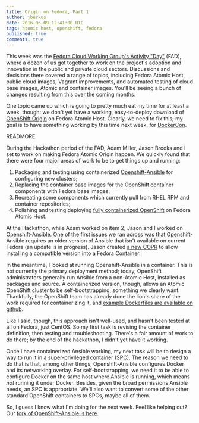 ```yaml
---
title: Origin on Fedora, Part 1
author: jberkus
date: 2016-06-09 12:41:00 UTC
tags: atomic host, openshift, fedora
published: true
comments: true
---
```

This week was the [Fedora Cloud Working Group's Activity "Day"](https://fedoraproject.org/wiki/FAD_Cloud_WG_2016) (FAD), where a dozen of us got together to work on the project's adoption and innovation in the public and private cloud sectors. Discussions and decisions there covered a range of topics, including Fedora Atomic Host, public cloud images, Vagrant improvements, and automated testing of cloud base images, Atomic and container images. You'll be seeing a bunch of changes resulting from this over the coming months.

One topic came up which is going to pretty much eat my time for at least a week, though: we don't yet have a working, easy-to-deploy download of [OpenShift Origin](https://github.com/openshift/origin) on Fedora Atomic Host.  Clearly, we need to fix this; my goal is to have something working by this time next week, for [DockerCon](http://dockercon.com/).

READMORE

During the Hackathon period of the FAD, Adam Miller, Jason Brooks and I set to work on making Fedora Atomic Origin happen.  We quickly found that there were four major areas of work to be to get things up and running:

1. Packaging and testing using containerized [Openshift-Ansible](https://github.com/fedora-cloud/openshift-ansible/) for configuring new clusters;
2. Replacing the container base images for the OpenShift container components with Fedora base images;
3. Recreating some components which currently pull from RHEL RPM and container repositories;
4. Polishing and testing deploying [fully containerized OpenShift](https://github.com/fedora-cloud/openshift-ansible/blob/master/README_CONTAINERIZED_INSTALLATION.md) on Fedora Atomic Host.

At the Hackathon, while Adam worked on item 2, Jason and I worked on Openshift-Ansible. One of the first issues we ran across was that Openshift-Ansible requires an older version of Ansible that isn't available on current Fedora (an update is in progress).  Jason created [a new COPR](https://copr.fedorainfracloud.org/coprs/jasonbrooks/ansible1.9.4/) to allow installing a compatible version into a Fedora Container.

In the meantime, I looked at running Openshift-Ansible in a container.  This is not currently the primary deployment method; today, OpenShift administrators generally run Ansible from a non-Atomic Host, installed as packages and source.  A containerized version, though, allows an Atomic OpenShift cluster to be self-bootstrapping, something we clearly want.  Thankfully, the OpenShift team has already done the lion's share of the work required for containerizing it, and [example Dockerfiles are available on github](https://github.com/fedora-cloud/openshift-ansible/blob/master/Dockerfile).

Like I said, though, this approach isn't well-used, and hasn't been tested at all on Fedora, just CentOS.  So my first task is revising the container definition, then testing and troubleshooting.  There's a fair amount of work to do there; by the end of the hackathon, I didn't yet have it working.

Once I have containerized Ansible working, my next task will be to design a way to run it in a [super-privileged container](http://www.projectatomic.io/blog/2015/09/using-a-spc-to-troubleshoot-containers/) (SPC).  The reason we need to do that is that, among other things, Openshift-Ansible configures Docker and its networking overlay.  For self-bootstrapping, we need it to be able to configure Docker on the same host where Ansible is running, which means *not* running it under Docker.  Besides, given the broad permissions Ansible needs, an SPC is appropriate. We'll also want to convert some of the other standard OpenShift containers to SPCs, maybe all of them.

So, I guess I know what I'm doing for the next week.  Feel like helping out?  Our [fork of OpenShift-Ansible is here](https://github.com/fedora-cloud/openshift-ansible/).
